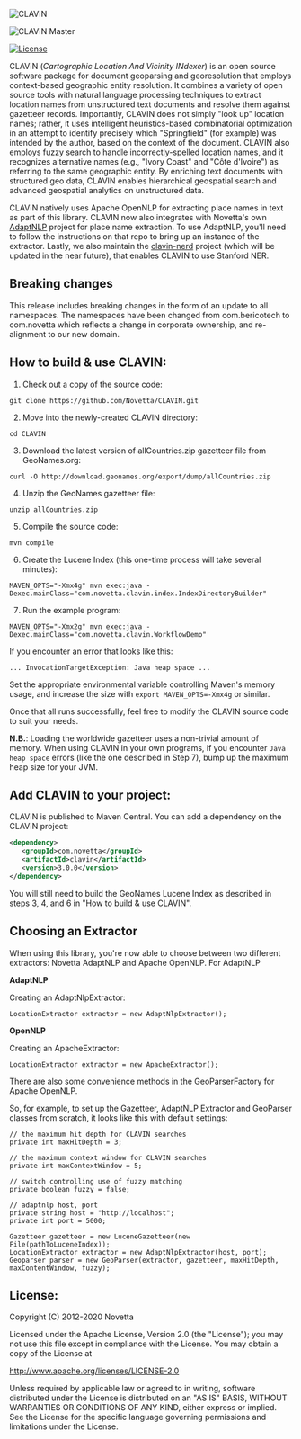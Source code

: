 ![CLAVIN](https://github.com/Novetta/CLAVIN/blob/develop/img/clavinLogo.png?raw=true)

![CLAVIN Master](https://github.com/Novetta/CLAVIN/workflows/MasterCI/badge.svg?branch=master)

[![License](https://img.shields.io/badge/License-Apache%202.0-blue.svg)](https://opensource.org/licenses/Apache-2.0)


CLAVIN (*Cartographic Location And Vicinity INdexer*) is an open source software package for document geoparsing and georesolution that employs context-based geographic entity resolution. It combines a variety of open source tools with natural language processing techniques to extract location names from unstructured text documents and resolve them against gazetteer records. Importantly, CLAVIN does not simply "look up" location names; rather, it uses intelligent heuristics-based combinatorial optimization in an attempt to identify precisely which "Springfield" (for example) was intended by the author, based on the context of the document. CLAVIN also employs fuzzy search to handle incorrectly-spelled location names, and it recognizes alternative names (e.g., "Ivory Coast" and "Côte d'Ivoire") as referring to the same geographic entity. By enriching text documents with structured geo data, CLAVIN enables hierarchical geospatial search and advanced geospatial analytics on unstructured data.

CLAVIN natively uses Apache OpenNLP for extracting place names in text as part of this library. CLAVIN now also integrates with Novetta's own [AdaptNLP](https://github.com/Novetta/adaptnlp) project for place name extraction. To use AdaptNLP, you'll need to follow the instructions on that repo to bring up an instance of the extractor. Lastly, we also maintain the [clavin-nerd](https://github.com/novetta/clavin-nerd) project (which will be updated in the near future), that enables CLAVIN to use Stanford NER.

## Breaking changes

This release includes breaking changes in the form of an update to all namespaces.  The namespaces have been changed from com.bericotech to com.novetta which reflects a change in corporate ownership, and re-alignment to our new domain.   

## How to build & use CLAVIN:

1. Check out a copy of the source code:

```
git clone https://github.com/Novetta/CLAVIN.git
```

2. Move into the newly-created CLAVIN directory:

```	
cd CLAVIN
```

3. Download the latest version of allCountries.zip gazetteer file from GeoNames.org:

```
curl -O http://download.geonames.org/export/dump/allCountries.zip
```

4. Unzip the GeoNames gazetteer file:

```
unzip allCountries.zip
```

5. Compile the source code:

```
mvn compile
```

6. Create the Lucene Index (this one-time process will take several minutes):

```
MAVEN_OPTS="-Xmx4g" mvn exec:java -Dexec.mainClass="com.novetta.clavin.index.IndexDirectoryBuilder"
```

7. Run the example program:

```
MAVEN_OPTS="-Xmx2g" mvn exec:java -Dexec.mainClass="com.novetta.clavin.WorkflowDemo"
```
	
If you encounter an error that looks like this:

```
... InvocationTargetException: Java heap space ...
```
	
Set the appropriate environmental variable controlling Maven's memory usage, and increase the size with `export MAVEN_OPTS=-Xmx4g` or similar.

Once that all runs successfully, feel free to modify the CLAVIN source code to suit your needs.

**N.B.**: Loading the worldwide gazetteer uses a non-trivial amount of memory. When using CLAVIN in your own programs, if you encounter `Java heap space` errors (like the one described in Step 7), bump up the maximum heap size for your JVM.

## Add CLAVIN to your project:

CLAVIN is published to Maven Central. You can add a dependency on the CLAVIN project:

```xml
<dependency>
   <groupId>com.novetta</groupId>
   <artifactId>clavin</artifactId>
   <version>3.0.0</version>
</dependency>
```

You will still need to build the GeoNames Lucene Index as described in steps 3, 4, and 6 in "How to build & use CLAVIN".


## Choosing an Extractor

When using this library, you're now able to choose between two different extractors: Novetta AdaptNLP and Apache OpenNLP. For AdaptNLP

**AdaptNLP**

Creating an AdaptNlpExtractor: 

```
LocationExtractor extractor = new AdaptNlpExtractor();
```

**OpenNLP**

Creating an ApacheExtractor: 

```
LocationExtractor extractor = new ApacheExtractor();
```

There are also some convenience methods in the GeoParserFactory for Apache OpenNLP. 

So, for example, to set up the Gazetteer, AdaptNLP Extractor and GeoParser classes from scratch, it looks like this with default settings:   

```
// the maximum hit depth for CLAVIN searches
private int maxHitDepth = 3;

// the maximum context window for CLAVIN searches
private int maxContextWindow = 5;

// switch controlling use of fuzzy matching
private boolean fuzzy = false;

// adaptnlp host, port
private string host = "http://localhost";
private int port = 5000;

Gazetteer gazetteer = new LuceneGazetteer(new File(pathToLuceneIndex));
LocationExtractor extractor = new AdaptNlpExtractor(host, port);
Geoparser parser = new GeoParser(extractor, gazetteer, maxHitDepth, maxContentWindow, fuzzy);

```


## License:

Copyright (C) 2012-2020 Novetta

Licensed under the Apache License, Version 2.0 (the "License");
you may not use this file except in compliance with the License.
You may obtain a copy of the License at

   http://www.apache.org/licenses/LICENSE-2.0

Unless required by applicable law or agreed to in writing, software
distributed under the License is distributed on an "AS IS" BASIS,
WITHOUT WARRANTIES OR CONDITIONS OF ANY KIND, either express or implied.
See the License for the specific language governing permissions and
limitations under the License.

